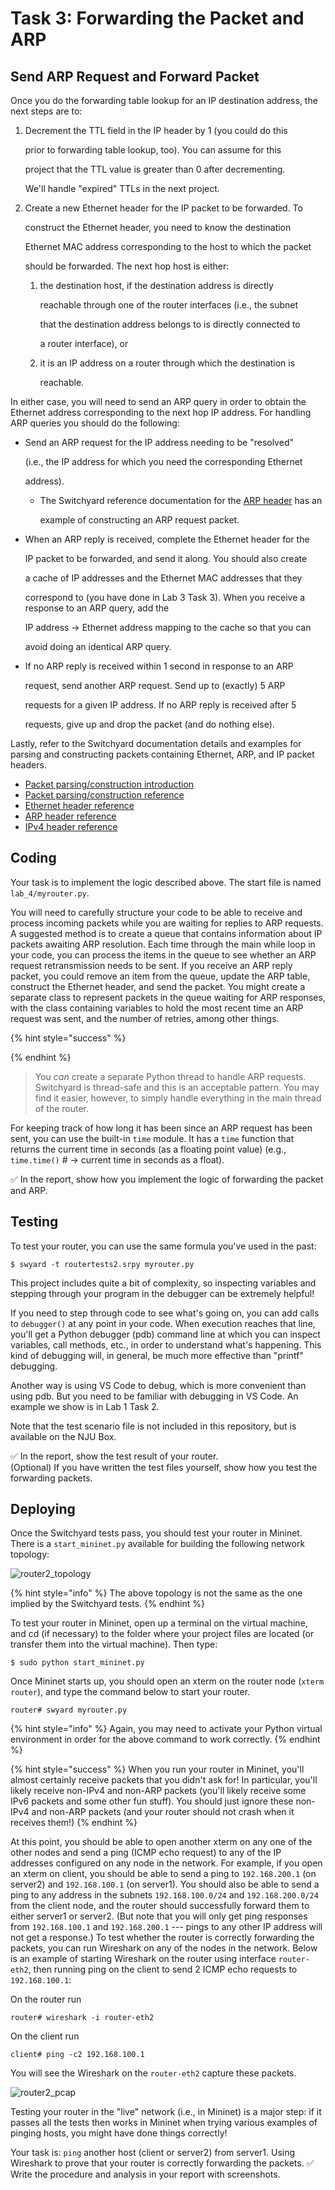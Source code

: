 # Task 3: Forwarding the Packet and ARP

## Send ARP Request and Forward Packet

Once you do the forwarding table lookup for an IP destination address, the next steps are to:

1. Decrement the TTL field in the IP header by 1 \(you could do this

   prior to forwarding table lookup, too\). You can assume for this

   project that the TTL value is greater than 0 after decrementing.

   We'll handle "expired" TTLs in the next project.

2. Create a new Ethernet header for the IP packet to be forwarded. To

   construct the Ethernet header, you need to know the destination

   Ethernet MAC address corresponding to the host to which the packet

   should be forwarded. The next hop host is either:

   1. the destination host, if the destination address is directly

      reachable through one of the router interfaces \(i.e., the subnet

      that the destination address belongs to is directly connected to

      a router interface\), or

   2. it is an IP address on a router through which the destination is

      reachable.

In either case, you will need to send an ARP query in order to obtain the Ethernet address corresponding to the next hop IP address. For handling ARP queries you should do the following:

* Send an ARP request for the IP address needing to be "resolved"

  \(i.e., the IP address for which you need the corresponding Ethernet

  address\).

  * The Switchyard reference documentation for the [ARP header](https://pavinberg.gitee.io/switchyard/reference.html#arp-address-resolution-protocol-header) has an

    example of constructing an ARP request packet.

* When an ARP reply is received, complete the Ethernet header for the

  IP packet to be forwarded, and send it along. You should also create

  a cache of IP addresses and the Ethernet MAC addresses that they

  correspond to \(you have done in Lab 3 Task 3\). When you receive a response to an ARP query, add the

  IP address → Ethernet address mapping to the cache so that you can

  avoid doing an identical ARP query.

* If no ARP reply is received within 1 second in response to an ARP

  request, send another ARP request. Send up to \(exactly\) 5 ARP

  requests for a given IP address. If no ARP reply is received after 5

  requests, give up and drop the packet \(and do nothing else\).

Lastly, refer to the Switchyard documentation details and examples for parsing and constructing packets containing Ethernet, ARP, and IP packet headers.

* [Packet parsing/construction introduction](https://pavinberg.gitee.io/switchyard/writing_a_program.html#introduction-to-packet-parsing-and-construction)
* [Packet parsing/construction reference](https://pavinberg.gitee.io/switchyard/reference.html#packet-parsing-and-construction-reference)
* [Ethernet header reference](https://pavinberg.gitee.io/switchyard/reference.html#ethernet-header)
* [ARP header reference](https://pavinberg.gitee.io/switchyard/reference.html#arp-address-resolution-protocol-header)
* [IPv4 header reference](https://pavinberg.gitee.io/switchyard/reference.html#ip-version-4-header)

## Coding

Your task is to implement the logic described above. The start file is named `lab_4/myrouter.py`.

You will need to carefully structure your code to be able to receive and process incoming packets while you are waiting for replies to ARP requests. A suggested method is to create a queue that contains information about IP packets awaiting ARP resolution. Each time through the main while loop in your code, you can process the items in the queue to see whether an ARP request retransmission needs to be sent. If you receive an ARP reply packet, you could remove an item from the queue, update the ARP table, construct the Ethernet header, and send the packet. You might create a separate class to represent packets in the queue waiting for ARP responses, with the class containing variables to hold the most recent time an ARP request was sent, and the number of retries, among other things.

{% hint style="success" %}

{% endhint %}

> You _can_ create a separate Python thread to handle ARP requests. Switchyard is thread-safe and this is an acceptable pattern. You may find it easier, however, to simply handle everything in the main thread of the router.

For keeping track of how long it has been since an ARP request has been sent, you can use the built-in `time` module. It has a `time` function that returns the current time in seconds \(as a floating point value\) \(e.g., `time.time()` \# → current time in seconds as a float\).

✅ In the report, show how you implement the logic of forwarding the packet and ARP.

## Testing

To test your router, you can use the same formula you've used in the past:

```text
$ swyard -t routertests2.srpy myrouter.py
```

This project includes quite a bit of complexity, so inspecting variables and stepping through your program in the debugger can be extremely helpful!

If you need to step through code to see what's going on, you can add calls to `debugger()` at any point in your code. When execution reaches that line, you'll get a Python debugger \(pdb\) command line at which you can inspect variables, call methods, etc., in order to understand what's happening. This kind of debugging will, in general, be much more effective than "printf" debugging.

Another way is using VS Code to debug, which is more convenient than using pdb. But you need to be familiar with debugging in VS Code. An example we show is in Lab 1 Task 2.

Note that the test scenario file is not included in this repository, but is available on the NJU Box.

✅ In the report, show the test result of your router.  
\(Optional\) If you have written the test files yourself, show how you test the forwarding packets.

## Deploying

Once the Switchyard tests pass, you should test your router in Mininet. There is a `start_mininet.py` available for building the following network topology:

![router2\_topology](../../.gitbook/assets/router2_topology.png)

{% hint style="info" %}
The above topology is not the same as the one implied by the Switchyard tests.
{% endhint %}

To test your router in Mininet, open up a terminal on the virtual machine, and cd \(if necessary\) to the folder where your project files are located \(or transfer them into the virtual machine\). Then type:

```text
$ sudo python start_mininet.py
```

Once Mininet starts up, you should open an xterm on the router node \(`xterm router`\), and type the command below to start your router.

```text
router# swyard myrouter.py
```

{% hint style="info" %}
Again, you may need to activate your Python virtual environment in order for the above command to work correctly.
{% endhint %}

{% hint style="success" %}
When you run your router in Mininet, you'll almost certainly receive packets that you didn't ask for! In particular, you'll likely receive non-IPv4 and non-ARP packets \(you'll likely receive some IPv6 packets and some other fun stuff\). You should just ignore these non-IPv4 and non-ARP packets \(and your router should not crash when it receives them!\)
{% endhint %}

At this point, you should be able to open another xterm on any one of the other nodes and send a ping \(ICMP echo request\) to any of the IP addresses configured on any node in the network. For example, if you open an xterm on client, you should be able to send a ping to `192.168.200.1` \(on server2\) and `192.168.100.1` \(on server1\). You should also be able to send a ping to any address in the subnets `192.168.100.0/24` and `192.168.200.0/24` from the client node, and the router should successfully forward them to either server1 or server2. \(But note that you will only get ping responses from `192.168.100.1` and `192.168.200.1` --- pings to any other IP address will not get a response.\) To test whether the router is correctly forwarding the packets, you can run Wireshark on any of the nodes in the network. Below is an example of starting Wireshark on the router using interface `router-eth2`, then running ping on the client to send 2 ICMP echo requests to `192.168.100.1`:

On the router run

```text
router# wireshark -i router-eth2
```

On the client run

```text
client# ping -c2 192.168.100.1
```

You will see the Wireshark on the `router-eth2` capture these packets.

![router2\_pcap](../../.gitbook/assets/router2_pcap.png)

Testing your router in the "live" network \(i.e., in Mininet\) is a major step: if it passes all the tests then works in Mininet when trying various examples of pinging hosts, you might have done things correctly!

Your task is: `ping` another host \(client or server2\) from server1. Using Wireshark to prove that your router is correctly forwarding the packets. ✅ Write the procedure and analysis in your report with screenshots.


